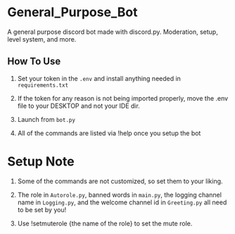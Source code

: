 # General_Purpose_Bot
A general purpose discord bot made with discord.py.
Moderation, setup, level system, and more.

## How To Use
1. Set your token in the ```.env``` and install anything needed in ```requirements.txt```

2. If the token for any reason is not being imported properly, move the .env file to your DESKTOP and not your IDE dir.

3. Launch from ```bot.py```

4. All of the commands are listed via !help once you setup the bot

# Setup Note
1. Some of the commands are not customized, so set them to your liking.

2. The role in ```Autorole.py```, banned words in ```main.py```, the logging channel name in ```Logging.py```, and the welcome channel id in ```Greeting.py``` all need to be set by you!

3. Use !setmuterole {the name of the role} to set the mute role.
